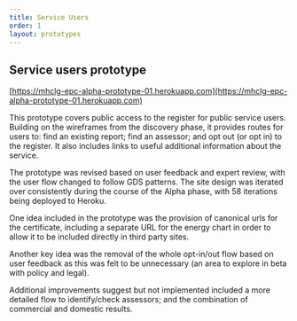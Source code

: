 ```yaml
---
title: Service Users
order: 1
layout: prototypes
---
```

<h2 class="govuk-heading-m">Service users prototype</h2>


[https://mhclg-epc-alpha-prototype-01.herokuapp.com](https://mhclg-epc-alpha-prototype-01.herokuapp.com)

This prototype covers public access to the register for public service users. Building on the wireframes from the discovery phase, it provides routes for users to: find an existing report; find an assessor; and opt out (or opt in) to the register. It also includes links to useful additional information about the service.

The prototype was revised based on user feedback and expert review, with the user flow changed to follow GDS patterns. The site design was iterated over consistently during the course of the Alpha phase, with 58 iterations being deployed to Heroku. 

One idea included in the prototype was the provision of canonical urls for the certificate, including a separate URL for the energy chart in order to allow it to be included directly in third party sites. 

Another key idea was the removal of the whole opt-in/out flow based on user feedback as this was felt to be unnecessary (an area to explore in beta with policy and legal).

Additional improvements suggest but not implemented included a more detailed flow to identify/check assessors; and the combination of commercial and domestic results. 

